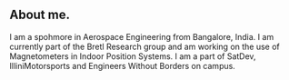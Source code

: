 ## About me.
I am a spohmore in Aerospace Engineering from Bangalore, India. I am currently part of the Bretl Research group and am working on the use of Magnetometers in Indoor Position Systems. I am a part of SatDev, IlliniMotorsports and Engineers Without Borders on campus.
